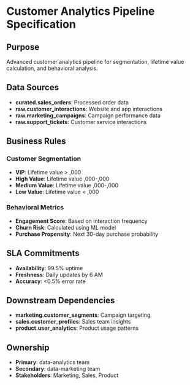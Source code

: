 # Customer Analytics Pipeline Specification

## Purpose
Advanced customer analytics pipeline for segmentation, lifetime value calculation, and behavioral analysis.

## Data Sources
- **curated.sales_orders**: Processed order data
- **raw.customer_interactions**: Website and app interactions
- **raw.marketing_campaigns**: Campaign performance data
- **raw.support_tickets**: Customer service interactions

## Business Rules
### Customer Segmentation
- **VIP**: Lifetime value > ,000
- **High Value**: Lifetime value ,000-,000
- **Medium Value**: Lifetime value ,000-,000
- **Low Value**: Lifetime value < ,000

### Behavioral Metrics
- **Engagement Score**: Based on interaction frequency
- **Churn Risk**: Calculated using ML model
- **Purchase Propensity**: Next 30-day purchase probability

## SLA Commitments
- **Availability**: 99.5% uptime
- **Freshness**: Daily updates by 6 AM
- **Accuracy**: <0.5% error rate

## Downstream Dependencies
- **marketing.customer_segments**: Campaign targeting
- **sales.customer_profiles**: Sales team insights
- **product.user_analytics**: Product usage patterns

## Ownership
- **Primary**: data-analytics team
- **Secondary**: data-marketing team
- **Stakeholders**: Marketing, Sales, Product